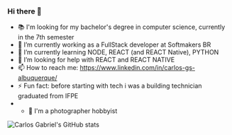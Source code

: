 ### Hi there 👋
- 📚 I'm looking for my bachelor's degree in computer science, currently in the 7th semester
- 🔭 I’m currently working as a FullStack developer at Softmakers BR
- 🌱 I’m currently learning NODE, REACT (and REACT Native), PYTHON
- 🤔 I’m looking for help with REACT and REACT NATIVE
- 📫 How to reach me: https://www.linkedin.com/in/carlos-gs-albuquerque/
- ⚡ Fun fact: before starting with tech i was a building technician graduated from IFPE
- - 📸 I'm a photographer hobbyist

![Carlos Gabriel's GitHub stats](https://github-readme-stats.vercel.app/api?username=carlossgabriel&count_private=true&show_icons=true&theme=dracula)
